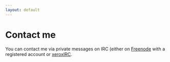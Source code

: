 ```yaml
---
layout: default
---
```


# Contact me

You can contact me via private messages on IRC (either on
[Freenode](https://freenode.net) with a registered account or
[xeroxIRC](https://www.xeroxirc.net).
